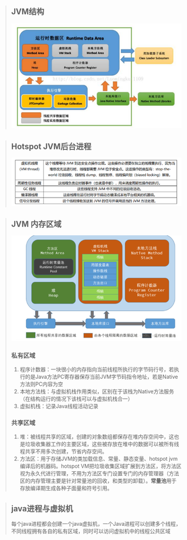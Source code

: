 > ## JVM结构
>
> ![image-20210804160334777](image/image-20210804160334777.png)

> ## Hotspot JVM后台进程
>
> ![image-20210804160618127](image/image-20210804160618127.png)

> ## JVM 内存区域
>
> ![image-20210804160901794](image/image-20210804160901794.png)
>
> ### 私有区域
>
> 1. 程序计数器：一块很小的内存指向当前线程所执行的字节码行号，若执行的是Java方法PC寄存器保存当前JVM字节码指令地址，若是Native方法则PC内容为空
> 2. 本地方法栈：与虚拟机栈作用类似，区别在于该栈为Native方法服务（在结构运行的情况下该栈可以与虚拟机栈合一）
> 3. 虚拟机栈：记录Java线程活动记录
>
> ### 共享区域
>
> 1. 堆：被线程共享的区域，创建的对象数组都保存在堆内存空间中，这也是垃圾收集器工作的主要区域，这些被存放在堆中的数据可以被所有线程共享不用多次创建，节省内存空间。
> 2. 方法区：用于存储JVM的类加载信息、常量、静态变量、hotspot jvm编译后的机器码。hotspot VM把垃圾收集区域扩展到方法区，将方法区视为永久代进行管理，不用为方法区专门设置专门的内存管理器（方法区的内存管理主要是针对常量池的回收，和类型的卸载）。**常量池**用于存放编译期生成各种子面量和符号引用。

> ## java进程与虚拟机
>
> 每个java进程都会创建一个java虚拟机，一个Java进程可以创建多个线程，不同线程拥有各自的私有区域，同时可以访问虚拟机中的线程公共区域